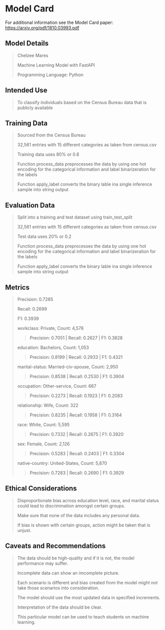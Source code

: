 # Model Card

For additional information see the Model Card paper: https://arxiv.org/pdf/1810.03993.pdf

## Model Details

> Chelzee Mares
>
> Machine Learning Model with FastAPI
> 
> Programming Language: Python

## Intended Use

> To classify individuals based on the Census Bureau data that is publicly available

## Training Data

> Sourced from the Census Bureau
>
> 32,561 entries with 15 different categories as taken from census.csv
>
> Training data uses 80% or 0.8
>
> Function process_data preprocesses the data by using one hot encoding for the categorical information
> and label binarizeration for the labels
>
> Function apply_label converts the binary lable ina single inference sample into string output
>

## Evaluation Data

> Split into a training and test dataset using train_test_split
>
> 32,561 entries with 15 different categories as taken from census.csv
>
> Test data uses 20% or 0.2
>
> Function process_data preprocesses the data by using one hot encoding for the categorical information
> and label binarizeration for the labels
>
> Function apply_label converts the binary lable ina single inference sample into string output
>
> 

## Metrics

> Precision: 0.7285
>
> Recall: 0.2699
>
> F1: 0.3939
>
> workclass: Private, Count: 4,578
>> Precision: 0.7051 | Recall: 0.2627 | F1: 0.3828
> 
> education: Bachelors, Count: 1,053
>> Precision: 0.8199 | Recall: 0.2933 | F1: 0.4321
>
> marital-status: Married-civ-spouse, Count: 2,950
>> Precision: 0.8538 | Recall: 0.2530 | F1: 0.3904
>
> occupation: Other-service, Count: 667
>> Precision: 0.2273 | Recall: 0.1923 | F1: 0.2083
>
> relationship: Wife, Count: 322
>> Precision: 0.8235 | Recall: 0.1958 | F1: 0.3164
>
> race: White, Count: 5,595
>> Precision: 0.7332 | Recall: 0.2675 | F1: 0.3920
>
> sex: Female, Count: 2,126
>> Precision: 0.5283 | Recall: 0.2403 | F1: 0.3304
>
> native-country: United-States, Count: 5,870
>> Precision: 0.7283 | Recall: 0.2690 | F1: 0.3929


## Ethical Considerations

> Disproportionate bias across education level, race, and marital status could lead to discrimination amongst certain groups.
>
> Make sure that none of the data includes any personal data.
>
> If bias is shown with certain groups, action might be taken that is unjust.

## Caveats and Recommendations

> The data should be high-quality and if it is not, the model performance may suffer.
>
> Incomplete data can show an imcomplete picture.
>
> Each scenario is different and bias created from the model might not take those scenarios into consideration.
>
> The model should use the most updated data in specified increments.
>
> Interpretation of the data should be clear.
>
> This particular model can be used to teach students on machine learning.
